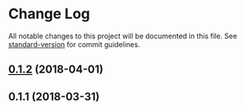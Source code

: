 # Change Log

All notable changes to this project will be documented in this file. See [standard-version](https://github.com/conventional-changelog/standard-version) for commit guidelines.

<a name="0.1.2"></a>
## [0.1.2](https://github.com/tctimmeh/nuxt-config/compare/v0.1.1...v0.1.2) (2018-04-01)



<a name="0.1.1"></a>
## 0.1.1 (2018-03-31)
